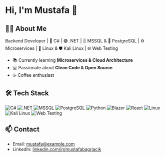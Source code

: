 # Hi, I'm Mustafa 👋

## 👨‍💻 About Me
Backend Developer | 💠 C# | 🟣 .NET | 🗄️ MSSQL & 🐘 PostgreSQL | ⚙️ Microservices | 🐧 Linux & 🛡️ Kali Linux | 🌐 Web Testing

- 📚 Currently learning **Microservices & Cloud Architecture**
- 💻 Passionate about **Clean Code & Open Source**
- ☕ Coffee enthusiast

## 🛠️ Tech Stack
![C#](https://img.shields.io/badge/C%23-239120?style=for-the-badge&logo=c-sharp&logoColor=white)
![.NET](https://img.shields.io/badge/.NET-512BD4?style=for-the-badge&logo=dot-net&logoColor=white)
![MSSQL](https://img.shields.io/badge/MSSQL-007ACC?style=for-the-badge&logo=Microsoft-SQL-Server&logoColor=white)
![PostgreSQL](https://img.shields.io/badge/PostgreSQL-336791?style=for-the-badge&logo=postgresql&logoColor=white)
![Python](https://img.shields.io/badge/Python-3776AB?style=for-the-badge&logo=python&logoColor=white)
![Blazor](https://img.shields.io/badge/Blazor-512BD4?style=for-the-badge&logo=blazor&logoColor=white)
![React](https://img.shields.io/badge/React-61DAFB?style=for-the-badge&logo=react&logoColor=black)
![Linux](https://img.shields.io/badge/Linux-FCC624?style=for-the-badge&logo=linux&logoColor=black)
![Kali Linux](https://img.shields.io/badge/Kali_Linux-557C94?style=for-the-badge&logo=kali-linux&logoColor=white)
![Web Testing](https://img.shields.io/badge/Web_Testing-1ABC9C?style=for-the-badge&logo=selenium&logoColor=white)

## 📫 Contact
- Email: mustafa@example.com
- LinkedIn: [linkedin.com/in/mustafabagriacik](https://linkedin.com/in/mustafabagriacik)
